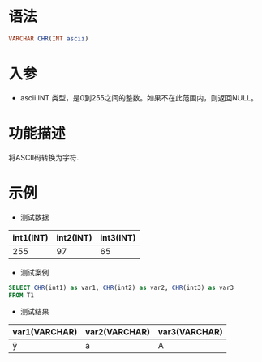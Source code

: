 # 语法

```sql
VARCHAR CHR(INT ascii)
```

# 入参

- ascii INT 类型，是0到255之间的整数。如果不在此范围内，则返回NULL。

# 功能描述

将ASCII码转换为字符.

# 示例

- 测试数据

| int1(INT) | int2(INT) | int3(INT) | 
| --- | --- | --- | 
| 255 | 97 | 65 |

- 测试案例

```sql
SELECT CHR(int1) as var1, CHR(int2) as var2, CHR(int3) as var3
FROM T1
```

- 测试结果

| var1(VARCHAR) | var2(VARCHAR) | var3(VARCHAR) | 
|---|---|---|
| ÿ | a | A |

